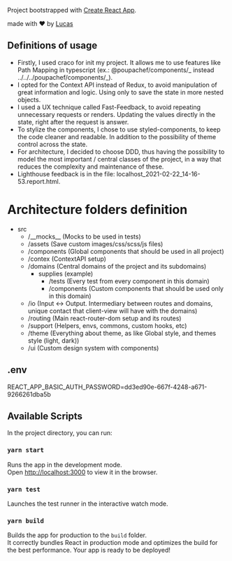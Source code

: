 Project bootstrapped with [Create React App](https://github.com/facebook/create-react-app).

made with ❤️ by [Lucas](https://www.linkedin.com/in/lucas-tiberio/)

## Definitions of usage

- Firstly, I used craco for init my project. It allows me to use features like Path Mapping in typescript (ex.: @poupachef/components/_ instead ../../../poupachef/components/_).
- I opted for the Context API instead of Redux, to avoid manipulation of great information and logic. Using only to save the state in more nested objects.
- I used a UX technique called Fast-Feedback, to avoid repeating unnecessary requests or renders. Updating the values directly ​​in the state, right after the request is answer.
- To stylize the components, I chose to use styled-components, to keep the code cleaner and readable. In addition to the possibility of theme control across the state.
- For architecture, I decided to choose DDD, thus having the possibility to model the most important / central classes of the project, in a way that reduces the complexity and maintenance of these.
- Lighthouse feedback is in the file: localhost_2021-02-22_14-16-53.report.html.

# Architecture folders definition

- src
  - /\_\_mocks\_\_ (Mocks to be used in tests)
  - /assets (Save custom images/css/scss/js files)
  - /components (Global components that should be used in all project)
  - /contex (ContextAPI setup)
  - /domains (Central domains of the project and its subdomains)
    - supplies (example)
      - /tests (Every test from every component in this domain)
      - /components (Custom components that should be used only in this domain)
  - /io (Input <-> Output. Intermediary between routes and domains, unique contact that client-view will have with the domains)
  - /routing (Main react-router-dom setup and its routes)
  - /support (Helpers, envs, commons, custom hooks, etc)
  - /theme (Everything about theme, as like Global style, and themes style (light, dark))
  - /ui (Custom design system with components)

## .env

REACT_APP_BASIC_AUTH_PASSWORD=dd3ed90e-667f-4248-a671-9266261dba5b

## Available Scripts

In the project directory, you can run:

### `yarn start`

Runs the app in the development mode.<br />
Open [http://localhost:3000](http://localhost:3000) to view it in the browser.

### `yarn test`

Launches the test runner in the interactive watch mode.<br />

### `yarn build`

Builds the app for production to the `build` folder.<br />
It correctly bundles React in production mode and optimizes the build for the best performance.
Your app is ready to be deployed!
